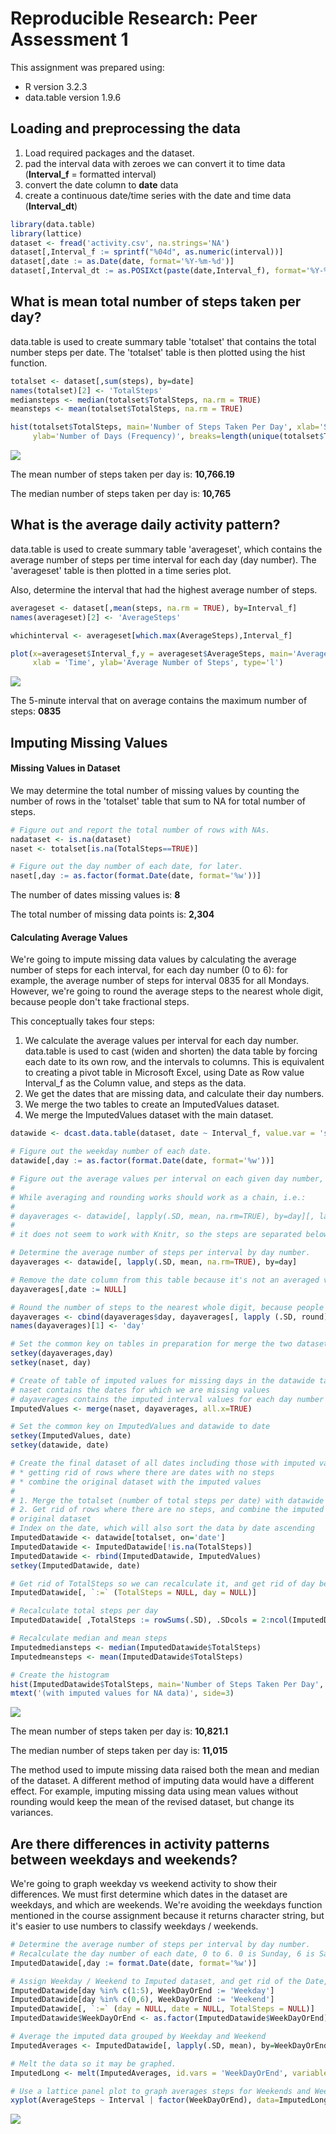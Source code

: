 # Reproducible Research: Peer Assessment 1

This assignment was prepared using:   
* R version 3.2.3  
* data.table version 1.9.6

## Loading and preprocessing the data

1. Load required packages and the dataset.
2. pad the interval data with zeroes we can convert it to time data (**Interval_f** = formatted interval)  
3. convert the date column to **date** data  
4. create a continuous date/time series with the date and time data (**Interval_dt**)  


```r
library(data.table)
library(lattice)
dataset <- fread('activity.csv', na.strings='NA')
dataset[,Interval_f := sprintf("%04d", as.numeric(interval))]
dataset[,date := as.Date(date, format='%Y-%m-%d')] 
dataset[,Interval_dt := as.POSIXct(paste(date,Interval_f), format='%Y-%m-%d %H%M')]  
```

## What is mean total number of steps taken per day?

data.table is used to create summary table 'totalset' that contains the total number steps per date. The 'totalset' table is then plotted using the hist function.


```r
totalset <- dataset[,sum(steps), by=date]
names(totalset)[2] <- 'TotalSteps'
mediansteps <- median(totalset$TotalSteps, na.rm = TRUE)
meansteps <- mean(totalset$TotalSteps, na.rm = TRUE)

hist(totalset$TotalSteps, main='Number of Steps Taken Per Day', xlab='Steps Taken Per Day',
     ylab='Number of Days (Frequency)', breaks=length(unique(totalset$TotalSteps)))  
```

![](PA1_template_files/figure-html/mean_steps_per_day-1.png) 

The mean number of steps taken per day is: **10,766.19**

The median number of steps taken per day is: **10,765**

## What is the average daily activity pattern?

data.table is used to create summary table 'averageset', which contains the average number of steps per time interval for each day (day number). The 'averageset' table is then plotted in a time series plot.

Also, determine the interval that had the highest average number of steps.

```r
averageset <- dataset[,mean(steps, na.rm = TRUE), by=Interval_f]
names(averageset)[2] <- 'AverageSteps'

whichinterval <- averageset[which.max(AverageSteps),Interval_f]

plot(x=averageset$Interval_f,y = averageset$AverageSteps, main='Average Daily Pattern',
     xlab = 'Time', ylab='Average Number of Steps', type='l')
```

![](PA1_template_files/figure-html/average_daily_activity_pattern-1.png) 

The 5-minute interval that on average contains the maximum number of steps: **0835**

## Imputing Missing Values

#### Missing Values in Dataset
We may determine the total number of missing values by counting the number of rows in the 'totalset' table that sum to NA for total number of steps.


```r
# Figure out and report the total number of rows with NAs. 
nadataset <- is.na(dataset)
naset <- totalset[is.na(TotalSteps==TRUE)]

# Figure out the day number of each date, for later.
naset[,day := as.factor(format.Date(date, format='%w'))]
```

The number of dates missing values is: **8**

The total number of missing data points is: **2,304**

#### Calculating Average Values 

We're going to impute missing data values by calculating the average number of steps for each interval, for each day number (0 to 6): for example, the average number of steps for interval 0835 for all Mondays. However, we're going to round the average steps to the nearest whole digit, because people don't take fractional steps.

This conceptually takes four steps:  
1. We calculate the average values per interval for each day number. data.table is used to cast (widen and shorten) the data table by forcing each date to its own row, and the intervals to columns. This is equivalent to creating a pivot table in Microsoft Excel, using Date as Row value Interval_f as the Column value, and steps as the data.  
2. We get the dates that are missing data, and calculate their day numbers.  
3. We merge the two tables to create an ImputedValues dataset.  
4. We merge the ImputedValues dataset with the main dataset.  


```r
datawide <- dcast.data.table(dataset, date ~ Interval_f, value.var = 'steps')

# Figure out the weekday number of each date.
datawide[,day := as.factor(format.Date(date, format='%w'))]

# Figure out the average values per interval on each given day number, but round to the nearest digit because people don't take fractional steps. This will obviously skew the median and average steps.
#
# While averaging and rounding works should work as a chain, i.e.:
#
# dayaverages <- datawide[, lapply(.SD, mean, na.rm=TRUE), by=day][, lapply (.SD, round), .SDcols=2:ncol(dayaverages)]
#
# it does not seem to work with Knitr, so the steps are separated below

# Determine the average number of steps per interval by day number.
dayaverages <- datawide[, lapply(.SD, mean, na.rm=TRUE), by=day]

# Remove the date column from this table because it's not an averaged value.
dayaverages[,date := NULL]

# Round the number of steps to the nearest whole digit, because people don't take fractional steps. The first column is day, so it won't be averaged, but we still need it as an identifier column.
dayaverages <- cbind(dayaverages$day, dayaverages[, lapply (.SD, round), .SDcols=2:ncol(dayaverages)])
names(dayaverages)[1] <- 'day'

# Set the common key on tables in preparation for merge the two datasets
setkey(dayaverages,day)
setkey(naset, day)

# Create of table of imputed values for missing days in the datawide table.
# naset contains the dates for which we are missing values
# dayaverages contains the imputed interval values for each day number
ImputedValues <- merge(naset, dayaverages, all.x=TRUE)

# Set the common key on ImputedValues and datawide to date
setkey(ImputedValues, date)
setkey(datawide, date)

# Create the final dataset of all dates including those with imputed values. While the R data.table package is pretty strong with column manipulation, it is less so with row manipulation. There is no easy way to update rows. So we're going to do a SQL UPDATE in two steps:
# * getting rid of rows where there are dates with no steps
# * combine the original dataset with the imputed values
#
# 1. Merge the totalset (number of total steps per date) with datawide  
# 2. Get rid of rows where there are no steps, and combine the imputed values with the
# original dataset
# Index on the date, which will also sort the data by date ascending
ImputedDatawide <- datawide[totalset, on='date']
ImputedDatawide <- ImputedDatawide[!is.na(TotalSteps)]
ImputedDatawide <- rbind(ImputedDatawide, ImputedValues)
setkey(ImputedDatawide, date)

# Get rid of TotalSteps so we can recalculate it, and get rid of day because it gets in the way of TotalSteps being recalculated (specifically, the .SDCols parameter)
ImputedDatawide[, `:=` (TotalSteps = NULL, day = NULL)]

# Recalculate total steps per day
ImputedDatawide[ ,TotalSteps := rowSums(.SD), .SDcols = 2:ncol(ImputedDatawide)]

# Recalculate median and mean steps
Imputedmediansteps <- median(ImputedDatawide$TotalSteps)
Imputedmeansteps <- mean(ImputedDatawide$TotalSteps)

# Create the histogram
hist(ImputedDatawide$TotalSteps, main='Number of Steps Taken Per Day', xlab='Steps Taken Per Day', ylab='Number of Days (Frequency)', breaks=length(unique(ImputedDatawide$TotalSteps)))
mtext('(with imputed values for NA data)', side=3) 
```

![](PA1_template_files/figure-html/impute_missing_values-1.png) 

The mean number of steps taken per day is: **10,821.1**

The median number of steps taken per day is: **11,015**

The method used to impute missing data raised both the mean and median of the dataset. A different method of imputing data would have a different effect. For example, imputing missing data using mean values without rounding would keep the mean of the revised dataset, but change its variances.

## Are there differences in activity patterns between weekdays and weekends?

We're going to graph weekday vs weekend activity to show their differences. We must first determine which dates in the dataset are weekdays, and which are weekends. We're avoiding the weekdays function mentioned in the course assignment because it returns character string, but it's easier to use numbers to classify weekdays / weekends.


```r
# Determine the average number of steps per interval by day number.
# Recalculate the day number of each date, 0 to 6. 0 is Sunday, 6 is Saturday.
ImputedDatawide[,day := format.Date(date, format='%w')]

# Assign Weekday / Weekend to Imputed dataset, and get rid of the Date, Day, and TotalSteps variables, because these variables shouldn't be averaged.
ImputedDatawide[day %in% c(1:5), WeekDayOrEnd := 'Weekday']
ImputedDatawide[day %in% c(0,6), WeekDayOrEnd := 'Weekend']
ImputedDatawide[, `:=` (day = NULL, date = NULL, TotalSteps = NULL)]
ImputedDatawide$WeekDayOrEnd <- as.factor(ImputedDatawide$WeekDayOrEnd)

# Average the imputed data grouped by Weekday and Weekend
ImputedAverages <- ImputedDatawide[, lapply(.SD, mean), by=WeekDayOrEnd]

# Melt the data so it may be graphed.
ImputedLong <- melt(ImputedAverages, id.vars = 'WeekDayOrEnd', variable.name = 'Interval', value.name = 'AverageSteps')

# Use a lattice panel plot to graph averages steps for Weekends and Weekdays.
xyplot(AverageSteps ~ Interval | factor(WeekDayOrEnd), data=ImputedLong, groups=WeekDayOrEnd, type='l', layout=c(1,2))
```

![](PA1_template_files/figure-html/Weekdays_vs_Weekends-1.png) 
